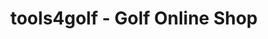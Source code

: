---
title: "tools4golf - Golf Online Shop"
url: /singen-hohentwiel/tools4golf-golf-online-shop/
shop: Sport
---
